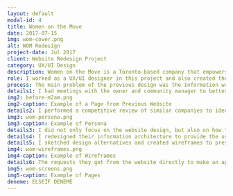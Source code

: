 ```yaml
---
layout: default
modal-id: 4
title: Women on the Move
date: 2017-07-15
img: wom-cover.png
alt: WOM Redesign
project-date: Jul 2017
client: Website Redesign Project
category: UX/UI Design
description: Women on the Move is a Toronto-based company that empowers women entrepreneurs by providing a shared office and sales advisory program. They  were not happy with their website design because it did not deliver the message effectively. I have worked for them to redesign the entire website. 
role: I worked as a UX/UI designer in this project and also created the website using Wordpress. I directly worked with the owner to understand the business needs of the project as well as conducted user research with the participants of the workshops that Women on the Move hosted to get insights into the user expectetions and their perceptions of the company.  
process: The main problem of the previous design was the information was not presented in a structured way so that it was difficult to understand what their mission is and what kind of services they provide. 
details1: I had meetings with the owner and community manager to better understand their purpose in business and their concerns about the existing site. I also talked to their clients at their events to see how well-informed they are about the company. Most of the participants were women who either recently started their businesses or currently considering doing so. The reason they encountered WOM was they were looking for workshops and/or seminars that they can improve their business skills. They heard about WOM events via Eventbrite and were not aware of what WOM does. Even the ones that visited the website did not have a clear idea about how they can be a part of WOM and benefit from the services they provide. They stated that the existing site looked outdated and they did not know about the details of "Moving to a Million" program which generated the main revenue stream for WOM. 
img2: before-m2am.png
img2-caption: Example of a Page from Previous Website
details2: I performed a competitive review of similar companies to identify the uniqueness of WOM. I realized that they are one of a few companies in Toronto that focuses on women entrepreneurs and they don't only provide a co-working space but also help them empower their businesses either by providing free business workshops or by one-on-one sales advisory program. 
img3: wom-persona.png
img3-caption: Example of Persona
details3: I did not only focus on the website design, but also on how they improve their business at WOM. WOM did not offer day-pass for the co-working space while most of their competitors do. From the user interviews I conducted during the workshops, I knew that some women entrepreneurs were undecided about committing for a monthly membership of the co-working space. Therefore I proposed that they may also offer a day-pass for the ones who wants to experience the co-working environment before becoming a committed member. (WOM agreed with me on this proposition :) ) Moreover, I realized that their visibility on social media is almost non-existing. I suggested them to create unique hashtags for each event they host and ask their participants to post on social media to let their social network know about WOM and its services. They are working on this. 
details4: I redesigned their information architecture to provide the users with easy-to-understand structure of services. Each service of WOM has its own section with clear descriptions as well as the testimonials that belong to each service. 
details5: I sketched design alternatives and created wireframes to present to the owner and community manager. We reviewed each page and section together and agreed on them before started building it in Wordpress. 
img4: wom-wireframes.png
img4-caption: Example of Wireframes
details6: The requests they get from the website directly to make an appointment to learn more about the services and to visit the coworking space has been increased 300% in a month after we published the new design. 
img5: wom-screens.png
img5-caption: Example of Pages
deneme: ELSEIF DENEME
---
```

